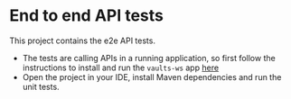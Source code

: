 # End to end API tests

This project contains the e2e API tests. 

- The tests are calling APIs in a running application, so first follow the instructions to install and run the `vaults-ws` app [here](https://github.com/TWasilonek/vaults/tree/master/vaults-ws)
- Open the project in your IDE, install Maven dependencies and run the unit tests.

